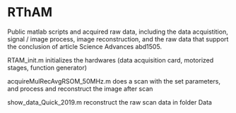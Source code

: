 # RThAM
Public matlab scripts and acquired raw data, including the data acquistition, signal / image process, image reconstruction, and the raw data that support the conclusion of article Science Advances abd1505.

RTAM_init.m 
    initializes the hardwares (data acquisition card, motorized stages, function generator)

acquireMulRecAvgRSOM_50MHz.m
    does a scan with the set parameters, and process and reconstruct the image after scan
    
show_data_Quick_2019.m
    reconstruct the raw scan data in folder Data
    
